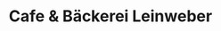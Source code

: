 ---
title: "Cafe & Bäckerei Leinweber"
url: /bad-liebenstein/cafe-und-baeckerei-leinweber-herzog-georg-strasse/
shop: Bäckerei
---